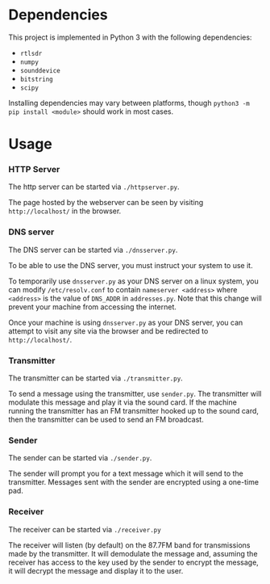 # Dependencies
This project is implemented in Python 3 with the following dependencies:

* `rtlsdr`
* `numpy`
* `sounddevice`
* `bitstring`
* `scipy`

Installing dependencies may vary between platforms, though 
`python3 -m pip install <module>` should work in most cases.

# Usage

### HTTP Server
The http server can be started via `./httpserver.py`.

The page hosted by the webserver can be seen by visiting `http://localhost/` in the browser.

### DNS server
The DNS server can be started via `./dnsserver.py`.

To be able to use the DNS server, you must instruct your system to use it.

To temporarily use `dnsserver.py` as your DNS server on a linux system, you can modify `/etc/resolv.conf` to contain `nameserver <address>` where `<address>` is the value of `DNS_ADDR` in `addresses.py`.
Note that this change will prevent your machine from accessing the internet.

Once your machine is using `dnsserver.py` as your DNS server, you can attempt to visit any site via
the browser and be redirected to `http://localhost/`.

### Transmitter
The transmitter can be started via `./transmitter.py`.

To send a message using the transmitter, use `sender.py`.
The transmitter will modulate this message and play it via the sound card.
If the machine running the transmitter has an FM transmitter hooked up to the sound card, then
the transmitter can be used to send an FM broadcast.

### Sender
The sender can be started via `./sender.py`.

The sender will prompt you for a text message which it will send to the transmitter.
Messages sent with the sender are encrypted using a one-time pad.

### Receiver
The receiver can be started via `./receiver.py`

The receiver will listen (by default) on the 87.7FM band for transmissions made by the transmitter.
It will demodulate the message and, assuming the receiver has access to the key used by the sender
to encrypt the message, it will decrypt the message and display it to the user.
